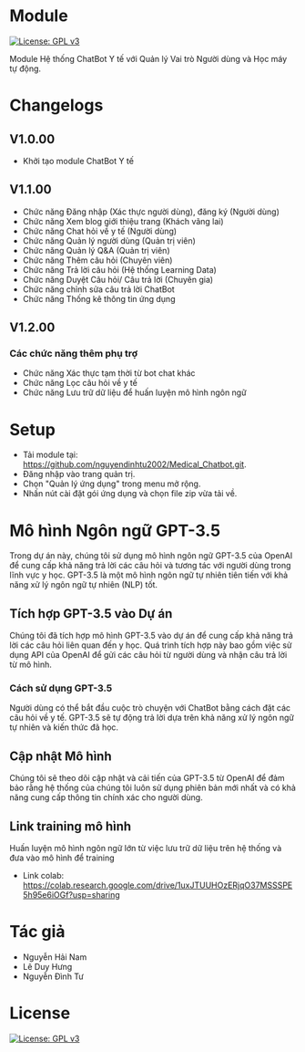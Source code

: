 # Module 
[![License: GPL v3](https://img.shields.io/badge/License-GPLv3-blue.svg)](https://www.gnu.org/licenses/gpl-3.0.html)

Module Hệ thống ChatBot Y tế với Quản lý Vai trò Người dùng và Học máy tự động.

# Changelogs
## V1.0.00
- Khởi tạo module ChatBot Y tế 

## V1.1.00
- Chức năng Đăng nhập (Xác thực người dùng), đăng ký (Người dùng)
- Chức năng Xem blog giới thiệu trang (Khách vãng lai)
- Chức năng Chat hỏi về y tế (Người dùng)
- Chức năng Quản lý người dùng (Quản trị viên)
- Chức năng Quản lý Q&A (Quản trị viên)
- Chức năng Thêm câu hỏi (Chuyên viên)
- Chức năng Trả lời câu hỏi (Hệ thống Learning Data)
- Chức năng Duyệt Câu hỏi/ Câu trả lời (Chuyên gia)
- Chức năng chỉnh sửa câu trả lời ChatBot
- Chức năng Thống kê thông tin ứng dụng

## V1.2.00
### Các chức năng thêm phụ trợ
- Chức năng Xác thực tạm thời từ bot chat khác
- Chức năng Lọc câu hỏi về y tế
- Chức năng Lưu trữ dữ liệu để huấn luyện mô hình ngôn ngữ

# Setup 

- Tải module tại: https://github.com/nguyendinhtu2002/Medical_Chatbot.git.
- Đăng nhập vào trang quản trị.
- Chọn "Quản lý ứng dụng" trong menu mở rộng.
- Nhấn nút cài đặt gói ứng dụng và chọn file zip vừa tải về.

# Mô hình Ngôn ngữ GPT-3.5

Trong dự án này, chúng tôi sử dụng mô hình ngôn ngữ GPT-3.5 của OpenAI để cung cấp khả năng trả lời các câu hỏi và tương tác với người dùng trong lĩnh vực y học. GPT-3.5 là một mô hình ngôn ngữ tự nhiên tiên tiến với khả năng xử lý ngôn ngữ tự nhiên (NLP) tốt.

## Tích hợp GPT-3.5 vào Dự án

Chúng tôi đã tích hợp mô hình GPT-3.5 vào dự án để cung cấp khả năng trả lời các câu hỏi liên quan đến y học. Quá trình tích hợp này bao gồm việc sử dụng API của OpenAI để gửi các câu hỏi từ người dùng và nhận câu trả lời từ mô hình.

### Cách sử dụng GPT-3.5

Người dùng có thể bắt đầu cuộc trò chuyện với ChatBot bằng cách đặt các câu hỏi về y tế. GPT-3.5 sẽ tự động trả lời dựa trên khả năng xử lý ngôn ngữ tự nhiên và kiến thức đã học.

## Cập nhật Mô hình

Chúng tôi sẽ theo dõi cập nhật và cải tiến của GPT-3.5 từ OpenAI để đảm bảo rằng hệ thống của chúng tôi luôn sử dụng phiên bản mới nhất và có khả năng cung cấp thông tin chính xác cho người dùng.

## Link training mô hình 

Huấn luyện mô hình ngôn ngữ lớn từ việc lưu trữ dữ liệu trên hệ thống và đưa vào mô hình để training
- Link colab: https://colab.research.google.com/drive/1uxJTUUHOzERjqO37MSSSPE5h95e6iOGf?usp=sharing


# Tác giả
- Nguyễn Hải Nam
- Lê Duy Hưng
- Nguyễn Đình Tư

# License
[![License: GPL v3](https://img.shields.io/badge/License-GPLv3-blue.svg)](https://www.gnu.org/licenses/gpl-3.0.html)

